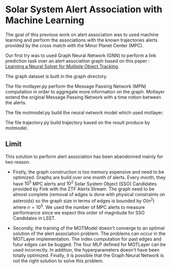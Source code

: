 # Solar System Alert Association with Machine Learning

The goal of this previous work on alert association was to used machine learning and perform the associations with the known trajectories alerts provided by the cross match with the Minor Planet Center (MPC).

Our first try was to used Graph Neural Network (GNN) to perform a link prediction task over an alert association graph based on this paper :
[Learning a Neural Solver for Multiple Object Tracking](https://arxiv.org/abs/1912.07515).

The graph dataset is built in the graph directory. 

The file motlayer.py perform the Message Passing Network (MPN) computation in order to aggregate more information on the graph. Motlayer extend the original Message Passing Network with a time notion between the alerts. 

The file motmodel.py build the neural network model which used motlayer.

The file trajectory.py build trajectory based on the result produce by motmodel.

## Limit

This solution to perform alert association has been abandonned mainly for two reason.

- Firstly, the graph construction is too memory expensive and need to be optimized. Graphs are build over one month of alerts. Every month, they have $10^{5}$ MPC alerts and $10^{2}$ Solar System Object (SSO) Candidates provided by Fink with the ZTF Alerts Stream. The graph need to be almost complete (removal of edges is done with physical constraints on asteroids) so the graph size in terms of edges is bounded by $O(n^{2})$ where $n = 10^{5}$. We used the number of MPC alerts to measure performance since we expect this order of magnitude for SSO Candidates in LSST.

- Secondly, the training of the MOTModel doesn't converge to an optimal solution of the alert association problem. The problems can occur in the MOTLayer implementation. The index computation for past edges and futur edges can be bugged. The four MLP defined for MOTLayer can be used incorrectly. In addition, the hyperparameters doesn't have been totally optimized. Finally, it is possible that the Graph Neural Network is not the right solution to solve this problem. 